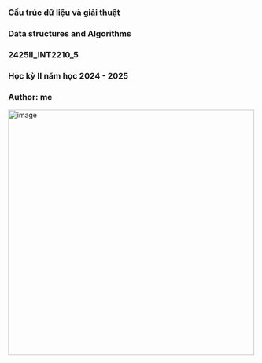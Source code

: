 ### Cấu trúc dữ liệu và giải thuật
### Data structures and Algorithms
### 2425II_INT2210_5
### Học kỳ II năm học 2024 - 2025
### Author: me

<img width="500" alt="image" src="https://github.com/user-attachments/assets/e7b60a12-67f5-4dc2-9af3-92fbee4d538c" />
